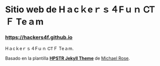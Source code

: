 # Sitio web de Ηａϲｋеｒｓ４Ϝｕｎ ᏟᎢＦ Τеａⅿ
### https://hackers4f.github.io

Ηａϲｋеｒｓ４Ϝｕｎ ᏟᎢＦ Τеａⅿ.

Basado en la plantilla [**HPSTR Jekyll Theme**](https://github.com/mmistakes/hpstr-jekyll-theme) de [Michael Rose](https://github.com/mmistakes).
